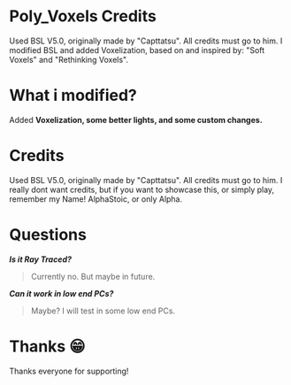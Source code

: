 
# Poly_Voxels Credits
Used BSL V5.0, originally made by "Capttatsu". All credits must go to him. I modified BSL and added Voxelization, based on and inspired by: "Soft Voxels" and "Rethinking Voxels". 

# What i modified?
Added **Voxelization, some better lights, and some custom changes.**

# Credits
Used BSL V5.0, originally made by "Capttatsu". All credits must go to him. I really dont want credits, but if you want to showcase this, or simply play, remember my Name!
AlphaStoic, or only Alpha.

# Questions
_**Is it Ray Traced?**_
> Currently no. But maybe in future.


_**Can it work in low end PCs?**_
> Maybe? I will test in some low end PCs.

# Thanks 😁
Thanks everyone for supporting!






